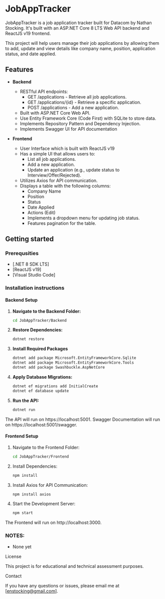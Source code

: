 
# JobAppTracker

JobAppTracker is a job application tracker built for Datacom by Nathan Stocking.
It's built with an ASP.NET Core 8 LTS Web API backend and ReactJS v19 frontend.

This project will help users manage their job applications by allowing them to add, update
and view details like company name, position, application status, and date applied.

## Features

- **Backend**
  - RESTful API endpoints:
    - GET /applications - Retrieve all job applications.
    - GET /applications/{id} - Retrieve a specific application.
    - POST /applications - Add a new application.
  - Built with ASP.NET Core Web API.
  - Use Entity Framework Core (Code First) with SQLite to store data.
  - Implements Repository Pattern and Dependency Injection.
  - Implements Swagger UI for API documentation

- **Frontend**
  - User Interface which is built with ReactJS v19
  - Has a simple UI that allows users to:
    - List all job applications.
    - Add a new application.
    - Update an application (e.g., update status to Interview/Offer/Rejected).
  - Utilizes Axios for API communication.
  - Displays a table with the following columns:
    - Company Name
    - Position
    - Status
    - Date Applied
    - Actions (Edit)
    - Implements a dropdown menu for updating job status.
    - Features pagination for the table.

## Getting started

### Prerequsities

- [.NET 8 SDK LTS]
- [ReactJS v19]
- [Visual Studio Code]

### Installation instructions

#### Backend Setup

1. **Navigate to the Backend Folder:**
   ```bash
   cd JobAppTracker/Backend
2. **Restore Dependencies:**
   ```bash
   dotnet restore
3. **Install Required Packages**
   ```bash
   dotnet add package Microsoft.EntityFrameworkCore.Sqlite
   dotnet add package Microsoft.EntityFrameworkCore.Tools
   dotnet add package Swashbuckle.AspNetCore
4. **Apply Database Migrations:**
   ```bash
   dotnet ef migrations add InitialCreate
   dotnet ef database update
5. **Run the API:**
   ```bash
   dotnet run

The API will run on https://localhost:5001.
Swagger Documentation will run on https://localhost:5001/swagger.

#### Frontend Setup

1. Navigate to the Frontend Folder:
   ```bash
   cd JobAppTracker/Frontend
2. Install Dependencies:
   ```bash
   npm install
3. Install Axios for API Communication:
   ```bash
   npm install axios
4. Start the Development Server:
   ```bash
   npm start

The Frontend will run on http://localhost:3000.

### NOTES:

+ None yet

License

This project is for educational and technical assessment purposes.

Contact

If you have any questions or issues, please email me at [enstocking@gmail.com].